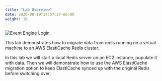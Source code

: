 ```yaml
---
title: "Lab Overview"
date: 2020-08-19T17:57:37-06:00
weight: 10
---
```


![Event Engine Login](/images/Lab2Overview.png)

This lab demonstrates how to migrate data from redis running on a virtual machine to an AWS ElastiCache Redis cluster.

In this lab we will start a local Redis server on an EC2 instance, populate it with data. Then we will demonstrate how to use the AWS ElastiCache migration option to keep ElastiCache synced up with the original Redis before switching over.

